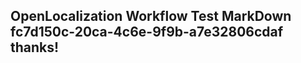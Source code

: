 <properties
ms.topic="hero-topic"
ms.test1="hero-topic"
ms.test2="test"/>


## OpenLocalization Workflow Test MarkDown fc7d150c-20ca-4c6e-9f9b-a7e32806cdaf thanks!



<!--HONumber=Aug16_HO2-->



